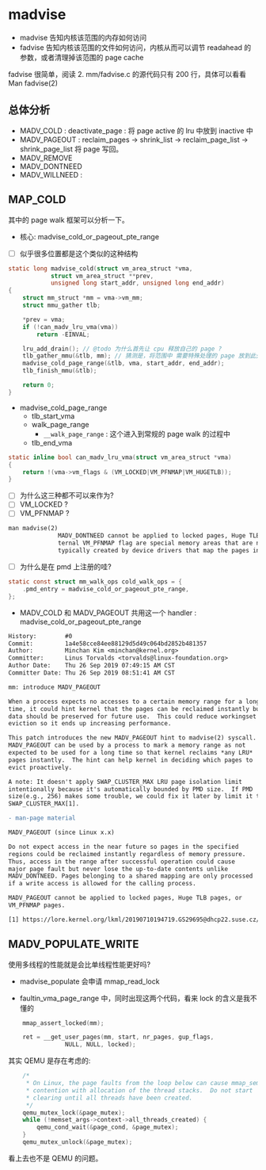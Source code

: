 # madvise

- madvise 告知内核该范围的内存如何访问
- fadvise 告知内核该范围的文件如何访问，内核从而可以调节 readahead 的参数，或者清理掉该范围的 page cache

fadvise 很简单，阅读
2. mm/fadvise.c 的源代码只有 200 行，具体可以看看 Man fadvise(2)

## 总体分析
- MADV_COLD : deactivate_page : 将 page active 的 lru 中放到 inactive 中
- MADV_PAGEOUT : reclaim_pages -> shrink_list -> reclaim_page_list -> shrink_page_list 将 page 写回。
- MADV_REMOVE
- MADV_DONTNEED
- MADV_WILLNEED :

## MAP_COLD
其中的 page walk 框架可以分析一下。

- 核心: madvise_cold_or_pageout_pte_range

- [ ] 似乎很多位置都是这个类似的这种结构


```c
static long madvise_cold(struct vm_area_struct *vma,
            struct vm_area_struct **prev,
            unsigned long start_addr, unsigned long end_addr)
{
    struct mm_struct *mm = vma->vm_mm;
    struct mmu_gather tlb;

    *prev = vma;
    if (!can_madv_lru_vma(vma))
        return -EINVAL;

    lru_add_drain(); // @todo 为什么首先让 cpu 释放自己的 page ?
    tlb_gather_mmu(&tlb, mm); // 猜测是，将范围中 需要特殊处理的 page 放到此处
    madvise_cold_page_range(&tlb, vma, start_addr, end_addr);
    tlb_finish_mmu(&tlb);

    return 0;
}
```
- madvise_cold_page_range
  - tlb_start_vma
  - walk_page_range
    - `__walk_page_range` : 这个进入到常规的 page walk 的过程中
  - tlb_end_vma

```c
static inline bool can_madv_lru_vma(struct vm_area_struct *vma)
{
    return !(vma->vm_flags & (VM_LOCKED|VM_PFNMAP|VM_HUGETLB));
}
```

- [ ] 为什么这三种都不可以来作为?
- [ ] VM_LOCKED ?
- [ ] VM_PFNMAP ?

```txt
man madvise(2)
              MADV_DONTNEED cannot be applied to locked pages, Huge TLB pages, or VM_PFNMAP pages.  (Pages marked with the kernel-in‐
              ternal VM_PFNMAP flag are special memory areas that are not managed by the virtual memory subsystem.   Such  pages  are
              typically created by device drivers that map the pages into user space.)

```

- [ ] 为什么是在 pmd 上注册的哇?
```c
static const struct mm_walk_ops cold_walk_ops = {
    .pmd_entry = madvise_cold_or_pageout_pte_range,
};
```

- MADV_COLD 和 MADV_PAGEOUT 共用这一个 handler :  madvise_cold_or_pageout_pte_range


```diff
History:        #0
Commit:         1a4e58cce84ee88129d5d49c064bd2852b481357
Author:         Minchan Kim <minchan@kernel.org>
Committer:      Linus Torvalds <torvalds@linux-foundation.org>
Author Date:    Thu 26 Sep 2019 07:49:15 AM CST
Committer Date: Thu 26 Sep 2019 08:51:41 AM CST

mm: introduce MADV_PAGEOUT

When a process expects no accesses to a certain memory range for a long
time, it could hint kernel that the pages can be reclaimed instantly but
data should be preserved for future use.  This could reduce workingset
eviction so it ends up increasing performance.

This patch introduces the new MADV_PAGEOUT hint to madvise(2) syscall.
MADV_PAGEOUT can be used by a process to mark a memory range as not
expected to be used for a long time so that kernel reclaims *any LRU*
pages instantly.  The hint can help kernel in deciding which pages to
evict proactively.

A note: It doesn't apply SWAP_CLUSTER_MAX LRU page isolation limit
intentionally because it's automatically bounded by PMD size.  If PMD
size(e.g., 256) makes some trouble, we could fix it later by limit it to
SWAP_CLUSTER_MAX[1].

- man-page material

MADV_PAGEOUT (since Linux x.x)

Do not expect access in the near future so pages in the specified
regions could be reclaimed instantly regardless of memory pressure.
Thus, access in the range after successful operation could cause
major page fault but never lose the up-to-date contents unlike
MADV_DONTNEED. Pages belonging to a shared mapping are only processed
if a write access is allowed for the calling process.

MADV_PAGEOUT cannot be applied to locked pages, Huge TLB pages, or
VM_PFNMAP pages.

[1] https://lore.kernel.org/lkml/20190710194719.GS29695@dhcp22.suse.cz/
```

## MADV_POPULATE_WRITE

使用多线程的性能就是会比单线程性能更好吗?

- madvise_populate 会申请 mmap_read_lock

- faultin_vma_page_range 中，同时出现这两个代码，看来 lock 的含义是我不懂的
```c
	mmap_assert_locked(mm);

	ret = __get_user_pages(mm, start, nr_pages, gup_flags,
				NULL, NULL, locked);
```

其实 QEMU 是存在考虑的:
```c
    /*
     * On Linux, the page faults from the loop below can cause mmap_sem
     * contention with allocation of the thread stacks.  Do not start
     * clearing until all threads have been created.
     */
    qemu_mutex_lock(&page_mutex);
    while (!memset_args->context->all_threads_created) {
        qemu_cond_wait(&page_cond, &page_mutex);
    }
    qemu_mutex_unlock(&page_mutex);
```

看上去也不是 QEMU 的问题。
